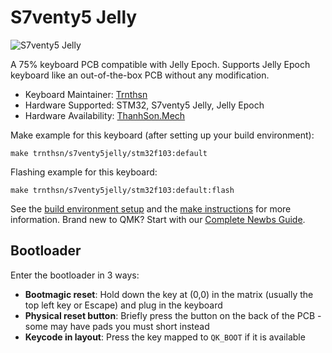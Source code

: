 # S7venty5 Jelly

![S7venty5 Jelly](https://i.imgur.com/A4JgFRj.png)

A 75% keyboard PCB compatible with Jelly Epoch. Supports Jelly Epoch keyboard like an out-of-the-box PCB without any modification.

* Keyboard Maintainer: [Trnthsn](https://github.com/trnthsn)
* Hardware Supported: STM32, S7venty5 Jelly, Jelly Epoch
* Hardware Availability: [ThanhSon.Mech](https://www.facebook.com/ThanhSon.mech)

Make example for this keyboard (after setting up your build environment):

    make trnthsn/s7venty5jelly/stm32f103:default

Flashing example for this keyboard:

    make trnthsn/s7venty5jelly/stm32f103:default:flash

See the [build environment setup](https://docs.qmk.fm/#/getting_started_build_tools) and the [make instructions](https://docs.qmk.fm/#/getting_started_make_guide) for more information. Brand new to QMK? Start with our [Complete Newbs Guide](https://docs.qmk.fm/#/newbs).

## Bootloader

Enter the bootloader in 3 ways:

* **Bootmagic reset**: Hold down the key at (0,0) in the matrix (usually the top left key or Escape) and plug in the keyboard
* **Physical reset button**: Briefly press the button on the back of the PCB - some may have pads you must short instead
* **Keycode in layout**: Press the key mapped to `QK_BOOT` if it is available
